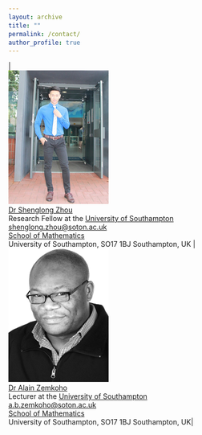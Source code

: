 ```yaml
---
layout: archive
title: ""   
permalink: /contact/
author_profile: true
---
```


|<br/><img src='/images/slzhou.jpg'>  <br> [Dr Shenglong Zhou](https://shenglongzhou.github.io) <br> Research Fellow at the [University of Southampton](https://www.southampton.ac.uk/)<br> shenglong.zhou@soton.ac.uk <br> [School of Mathematics](https://www.southampton.ac.uk/maths) <br> University of Southampton,  SO17 1BJ Southampton, UK | <br/><img src='/images/zem.png'> <br>
[Dr Alain Zemkoho](http://www.southampton.ac.uk/~abz1e14/) <br> Lecturer at the [University of Southampton](https://www.southampton.ac.uk/)  <br> a.b.zemkoho@soton.ac.uk  <br> [School of Mathematics](https://www.southampton.ac.uk/maths)  <br>  University of Southampton,  SO17 1BJ Southampton, UK|
